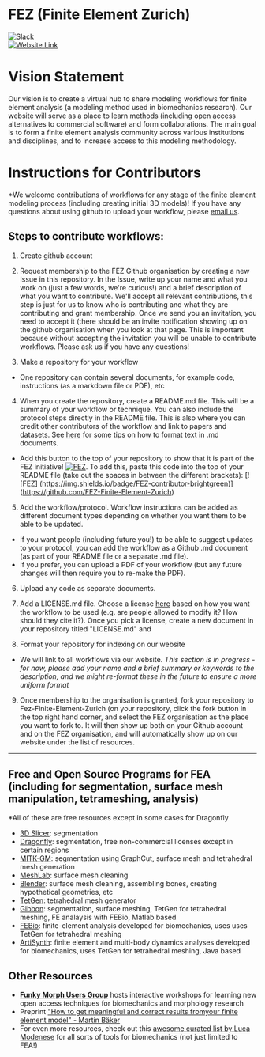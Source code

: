 # FEZ (Finite Element Zurich)
[![Slack](https://img.shields.io/badge/Slack-4A154B?style=for-the-badge&logo=slack&logoColor=white)](https://join.slack.com/t/finiteelementzurich/shared_invite/zt-npk1si4j-2~Cew80JO~DMxe5undnUpA)     
[![Website Link](https://img.shields.io/badge/FEZ-website-brightgreen)](https://fez-finite-element-zurich.github.io/)



# Vision Statement

Our vision is to create a virtual hub to share modeling workflows for finite element analysis (a modeling method used in biomechanics research). Our website will serve as a place to learn methods (including open access alternatives to commercial software) and form collaborations. The main goal is to form a finite element analysis community across various institutions and disciplines, and to increase access to this modeling methodology. 


# Instructions for Contributors  

*We welcome contributions of workflows for any stage of the finite element modeling process (including creating initial 3D models)! If you have any questions about using github to upload your workflow, please [email us](fezurich@gmail.com).

## Steps to contribute workflows:
1. Create github account   

2. Request membership to the FEZ Github organisation by creating a new Issue in this repository. In the Issue, write up your name and what you work on (just a few words, we're curious!) and a brief description of what you want to contribute. We'll accept all relevant contributions, this step is just for us to know who is contributing and what they are contributing and grant membership. Once we send you an invitation, you need to accept it (there should be an invite notification showing up on the github organisation when you look at that page. This is important because without accepting the invitation you will be unable to contribute workflows. Please ask us if you have any questions!

3. Make a repository for your workflow   
  - One repository can contain several documents, for example code, instructions (as a markdown file or PDF), etc  

4. When you create the repository, create a README.md file. This will be a summary of your workflow or technique. You can also include the protocol steps directly in the README file. This is also where you can credit other contributors of the workflow and link to papers and datasets. See [here](https://docs.github.com/en/github/writing-on-github/basic-writing-and-formatting-syntax) for some tips on how to format text in .md documents.
  - Add this button to the top of your repository to show that it is part of the FEZ initiative! [![FEZ](https://img.shields.io/badge/FEZ-contributor-brightgreen)](https://github.com/FEZ-Finite-Element-Zurich). To add this, paste this code into the top of your README file (take out the spaces in between the different brackets): [![FEZ] (https://img.shields.io/badge/FEZ-contributor-brightgreen)] (https://github.com/FEZ-Finite-Element-Zurich)

5. Add the workflow/protocol. Workflow instructions can be added as different document types depending on whether you want them to be able to be updated. 
  - If you want people (including future you!) to be able to suggest updates to your protocol, you can add the workflow as a Github .md document (as part of your README file or a separate .md file). 
  - If you prefer, you can upload a PDF of your workflow (but any future changes will then require you to re-make the PDF).
  
6. Upload any code as separate documents.

7. Add a LICENSE.md file. Choose a license [here](https://choosealicense.com/) based on how you want the workflow to be used (e.g. are people allowed to modify it? How should they cite it?). Once you pick a license, create a new document in your repository titled "LICENSE.md" and 
  
8. Format your repository for indexing on our website  
  - We will link to all workflows via our website. *This section is in progress - for now, please add your name and a brief summary or keywords to the description, and we might re-format these in the future to ensure a more uniform format*
 
9. Once membership to the organisation is granted, fork your repository to Fez-Finite-Element-Zurich (on your repository, click the fork button in the top right hand corner, and select the FEZ organisation as the place you want to fork to. It will then show up both on your Github account and on the FEZ organisation, and will automatically show up on our website under the list of resources. 

____
## Free and Open Source Programs for FEA (including for segmentation, surface mesh manipulation, tetrameshing, analysis)
*All of these are free resources except in some cases for Dragonfly

- [3D Slicer](https://www.slicer.org/): segmentation
- [Dragonfly](https://www.theobjects.com/dragonfly/get-non-commercial-licensing-program.html): segmentation, free non-commercial licenses except in certain regions
- [MITK-GM](https://araex.github.io/mitk-gem-site/): segmentation using GraphCut, surface mesh and tetrahedral mesh generation
- [MeshLab](https://www.meshlab.net/): surface mesh cleaning
- [Blender](https://www.blender.org/): surface mesh cleaning, assembling bones, creating hypothetical geometries, etc
- [TetGen](http://wias-berlin.de/software/tetgen/): tetrahedral mesh generator
- [Gibbon](https://github.com/gibbonCode/GIBBON): segmentation, surface meshing, TetGen for tetrahedral meshing, FE analaysis with FEBio, Matlab based
- [FEBio](https://github.com/Kevin-Mattheus-Moerman/febio2): finite-element analysis developed for biomechanics, uses uses TetGen for tetrahedral meshing
- [ArtiSynth](https://www.artisynth.org/Main/HomePage): finite element and multi-body dynamics analyses developed for biomechanics, uses TetGen for tetrahedral meshing, Java based

## Other Resources
- [**Funky Morph Users Group**](https://github.com/FunkyMUG/FunkyMUG) hosts interactive workshops for learning new open access techniques for biomechanics and morphology research
- Preprint ["How to get meaningful and correct results fromyour finite element model" - Martin Bäker](https://www.researchgate.net/publication/328956103_How_to_get_meaningful_and_correct_results_from_your_finite_element_model)
- For even more resources, check out this [awesome curated list by Luca Modenese](https://github.com/modenaxe/awesome-biomechanics) for all sorts of tools for biomechanics (not just limited to FEA!)
